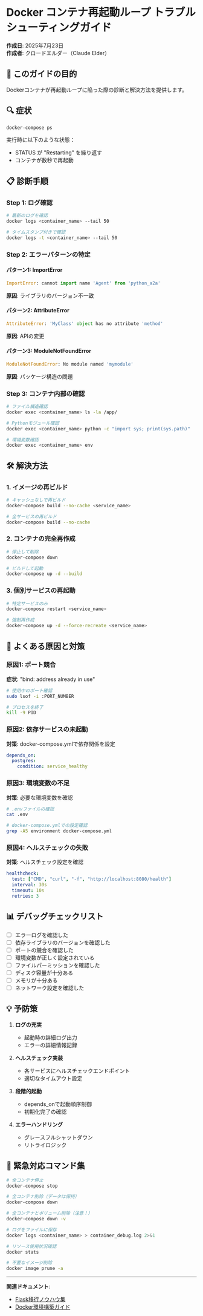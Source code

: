 # Docker コンテナ再起動ループ トラブルシューティングガイド

**作成日**: 2025年7月23日  
**作成者**: クロードエルダー（Claude Elder）  

## 🎯 このガイドの目的

Dockerコンテナが再起動ループに陥った際の診断と解決方法を提供します。

## 🔍 症状

```bash
docker-compose ps
```
実行時に以下のような状態：
- STATUS が "Restarting" を繰り返す
- コンテナが数秒で再起動

## 📋 診断手順

### Step 1: ログ確認
```bash
# 最新のログを確認
docker logs <container_name> --tail 50

# タイムスタンプ付きで確認
docker logs -t <container_name> --tail 50
```

### Step 2: エラーパターンの特定

#### パターン1: ImportError
```python
ImportError: cannot import name 'Agent' from 'python_a2a'
```
**原因**: ライブラリのバージョン不一致

#### パターン2: AttributeError
```python
AttributeError: 'MyClass' object has no attribute 'method'
```
**原因**: APIの変更

#### パターン3: ModuleNotFoundError
```python
ModuleNotFoundError: No module named 'mymodule'
```
**原因**: パッケージ構造の問題

### Step 3: コンテナ内部の確認
```bash
# ファイル構造確認
docker exec <container_name> ls -la /app/

# Pythonモジュール確認
docker exec <container_name> python -c "import sys; print(sys.path)"

# 環境変数確認
docker exec <container_name> env
```

## 🛠️ 解決方法

### 1. イメージの再ビルド
```bash
# キャッシュなしで再ビルド
docker-compose build --no-cache <service_name>

# 全サービスの再ビルド
docker-compose build --no-cache
```

### 2. コンテナの完全再作成
```bash
# 停止して削除
docker-compose down

# ビルドして起動
docker-compose up -d --build
```

### 3. 個別サービスの再起動
```bash
# 特定サービスのみ
docker-compose restart <service_name>

# 強制再作成
docker-compose up -d --force-recreate <service_name>
```

## 🚨 よくある原因と対策

### 原因1: ポート競合
**症状**: "bind: address already in use"
```bash
# 使用中のポート確認
sudo lsof -i :PORT_NUMBER

# プロセスを終了
kill -9 PID
```

### 原因2: 依存サービスの未起動
**対策**: docker-compose.ymlで依存関係を設定
```yaml
depends_on:
  postgres:
    condition: service_healthy
```

### 原因3: 環境変数の不足
**対策**: 必要な環境変数を確認
```bash
# .envファイルの確認
cat .env

# docker-compose.ymlでの設定確認
grep -A5 environment docker-compose.yml
```

### 原因4: ヘルスチェックの失敗
**対策**: ヘルスチェック設定を確認
```yaml
healthcheck:
  test: ["CMD", "curl", "-f", "http://localhost:8080/health"]
  interval: 30s
  timeout: 10s
  retries: 3
```

## 📊 デバッグチェックリスト

- [ ] エラーログを確認した
- [ ] 依存ライブラリのバージョンを確認した
- [ ] ポートの競合を確認した
- [ ] 環境変数が正しく設定されている
- [ ] ファイルパーミッションを確認した
- [ ] ディスク容量が十分ある
- [ ] メモリが十分ある
- [ ] ネットワーク設定を確認した

## 💡 予防策

1. **ログの充実**
   - 起動時の詳細ログ出力
   - エラーの詳細情報記録

2. **ヘルスチェック実装**
   - 各サービスにヘルスチェックエンドポイント
   - 適切なタイムアウト設定

3. **段階的起動**
   - depends_onで起動順序制御
   - 初期化完了の確認

4. **エラーハンドリング**
   - グレースフルシャットダウン
   - リトライロジック

## 🔧 緊急対応コマンド集

```bash
# 全コンテナ停止
docker-compose stop

# 全コンテナ削除（データは保持）
docker-compose down

# 全コンテナとボリューム削除（注意！）
docker-compose down -v

# ログをファイルに保存
docker logs <container_name> > container_debug.log 2>&1

# リソース使用状況確認
docker stats

# 不要なイメージ削除
docker image prune -a
```

---

**関連ドキュメント**:
- [Flask移行ノウハウ集](../migration/flask-migration-knowhow.md)
- [Docker環境構築ガイド](../setup/docker-setup-guide.md)